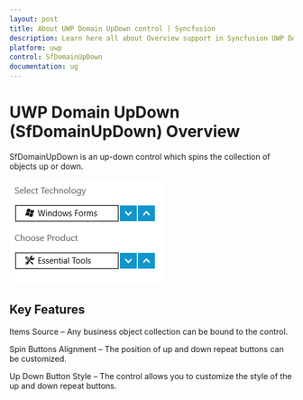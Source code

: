 ```yaml
---
layout: post
title: About UWP Domain UpDown control | Syncfusion
description: Learn here all about Overview support in Syncfusion UWP Domain UpDown (SfDomainUpDown) control and more.
platform: uwp
control: SfDomainUpDown
documentation: ug
---
```


# UWP Domain UpDown (SfDomainUpDown) Overview

SfDomainUpDown is an up-down control which spins the collection of objects up or down.



![Overview of SfDomainUpDown](Overview_images/Overview_img1.png)



## Key Features

Items Source – Any business object collection can be bound to the control.

Spin Buttons Alignment – The position of up and down repeat buttons can be customized.

Up Down Button Style – The control allows you to customize the style of the up and down repeat buttons.

